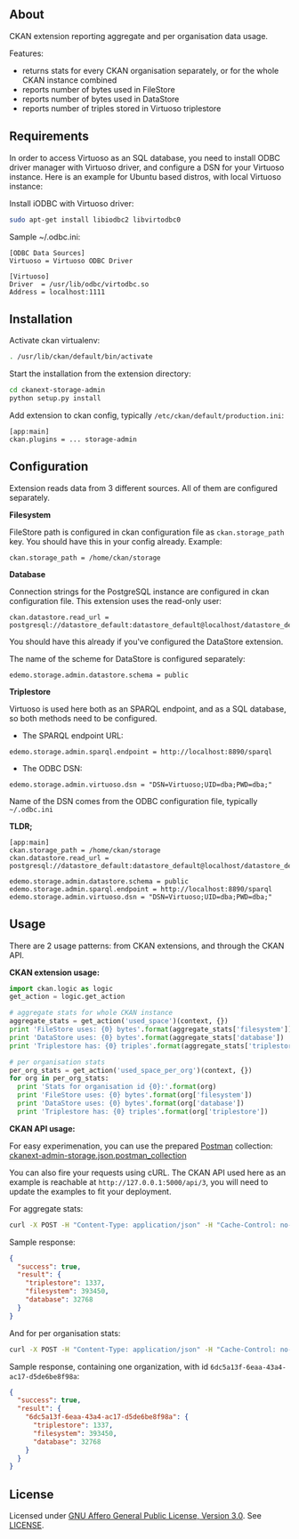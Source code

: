About
-------

CKAN extension reporting aggregate and per organisation data usage.

Features:

 - returns stats for every CKAN organisation separately, or for the whole CKAN instance combined
 - reports number of bytes used in FileStore
 - reports number of bytes used in DataStore
 - reports number of triples stored in Virtuoso triplestore

Requirements
-------

In order to access Virtuoso as an SQL database, you need to install ODBC driver manager with Virtuoso driver, and configure a DSN for your Virtuoso instance. Here is an example for Ubuntu based distros, with local Virtuoso instance:

Install iODBC with Virtuoso driver:
```bash
sudo apt-get install libiodbc2 libvirtodbc0
```

Sample ~/.odbc.ini:
```ApacheConf
[ODBC Data Sources]
Virtuoso = Virtuoso ODBC Driver

[Virtuoso]
Driver  = /usr/lib/odbc/virtodbc.so
Address = localhost:1111
```


Installation
-------

Activate ckan virtualenv: 
```bash
. /usr/lib/ckan/default/bin/activate
```

Start the installation from the extension directory:
```bash
cd ckanext-storage-admin
python setup.py install
```

Add extension to ckan config, typically ```/etc/ckan/default/production.ini```:

```ApacheConf
[app:main]
ckan.plugins = ... storage-admin
```

Configuration
-------

Extension reads data from 3 different sources. All of them are configured separately.

**Filesystem**

FileStore path is configured in ckan configuration file as ```ckan.storage_path``` key. You should have this in your config already.
Example:
```ApacheConf
ckan.storage_path = /home/ckan/storage
```

**Database**

Connection strings for the PostgreSQL instance are configured in ckan configuration file. This extension uses the read-only user:
```
ckan.datastore.read_url = postgresql://datastore_default:datastore_default@localhost/datastore_default
```
You should have this already if you've configured the DataStore extension.


The name of the scheme for DataStore is configured separately:
```
edemo.storage.admin.datastore.schema = public
```

**Triplestore**

Virtuoso is used here both as an SPARQL endpoint, and as a SQL database, so both methods need to be configured.

* The SPARQL endpoint URL:
```
edemo.storage.admin.sparql.endpoint = http://localhost:8890/sparql
```

* The ODBC DSN:
```
edemo.storage.admin.virtuoso.dsn = "DSN=Virtuoso;UID=dba;PWD=dba;"
```
Name of the DSN comes from the ODBC configuration file, typically ```~/.odbc.ini```

**TLDR;**

```ApacheConf
[app:main]
ckan.storage_path = /home/ckan/storage
ckan.datastore.read_url = postgresql://datastore_default:datastore_default@localhost/datastore_default

edemo.storage.admin.datastore.schema = public
edemo.storage.admin.sparql.endpoint = http://localhost:8890/sparql
edemo.storage.admin.virtuoso.dsn = "DSN=Virtuoso;UID=dba;PWD=dba;"
```


Usage
-------

There are 2 usage patterns: from CKAN extensions, and through the CKAN API.

**CKAN extension usage:**
```python
import ckan.logic as logic
get_action = logic.get_action

# aggregate stats for whole CKAN instance
aggregate_stats = get_action('used_space')(context, {})
print 'FileStore uses: {0} bytes'.format(aggregate_stats['filesystem'])
print 'DataStore uses: {0} bytes'.format(aggregate_stats['database'])
print 'Triplestore has: {0} triples'.format(aggregate_stats['triplestore'])

# per organisation stats
per_org_stats = get_action('used_space_per_org')(context, {})
for org in per_org_stats:
  print 'Stats for organisation id {0}:'.format(org)
  print 'FileStore uses: {0} bytes'.format(org['filesystem'])
  print 'DataStore uses: {0} bytes'.format(org['database'])
  print 'Triplestore has: {0} triples'.format(org['triplestore'])
```

**CKAN API usage:**

For easy experimenation, you can use the prepared [Postman](http://www.getpostman.com/) collection: [ckanext-admin-storage.json.postman_collection](ckanext-admin-storage.json.postman_collection)

You can also fire your requests using cURL. The CKAN API used here as an example is reachable at ```http://127.0.0.1:5000/api/3```, you will need to update the examples to fit your deployment.

For aggregate stats:
```bash
curl -X POST -H "Content-Type: application/json" -H "Cache-Control: no-cache" -d '{}' http://127.0.0.1:5000/api/3/action/used_space
```

Sample response:
```json
{
  "success": true,
  "result": {
    "triplestore": 1337,
    "filesystem": 393450,
    "database": 32768
  }
}
```

And for per organisation stats:
```bash
curl -X POST -H "Content-Type: application/json" -H "Cache-Control: no-cache" -d '{}' http://127.0.0.1:5000/api/3/action/used_space_per_org
```

Sample response, containing one organization, with id ```6dc5a13f-6eaa-43a4-ac17-d5de6be8f98a```:
```json
{
  "success": true,
  "result": {
    "6dc5a13f-6eaa-43a4-ac17-d5de6be8f98a": {
      "triplestore": 1337,
      "filesystem": 393450,
      "database": 32768
    }
  }
}
```

License
-------

Licensed under [GNU Affero General Public License, Version 3.0](http://www.gnu.org/licenses/agpl-3.0.html). See [LICENSE](LICENSE).